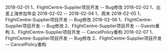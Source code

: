 2018-02-01
1、FlightCentre-Supplier项目开发 -- Bug修改
2018-02-02
1、出差上海参加年会
2018-02-02 -- 2018-02-04
1、周末
2018-02-05
1、FlightCentre-Supplier项目开发 -- Bug修改
2018-02-06
1、FlightCentre-Supplier项目开发 -- Bug修改
2、FlightCentre-Supplier项目开发 -- Guests重构
3、FlightCentre-Supplier项目开发 -- CancelPolicy重构
2018-02-07
1、FlightCentre-Supplier项目开发 -- Bug修改
2、FlightCentre-Supplier项目开发 -- CancelPolicy重构